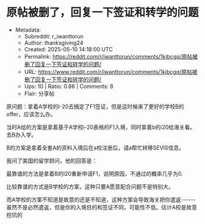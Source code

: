 # 原帖被删了，回复一下签证和转学的问题

- Metadata:
  - Subreddit: r_iwanttorun
  - Author: thanksgiving24
  - Created: 2025-05-10 14:18:00 UTC
  - Permalink: https://reddit.com/r/iwanttorun/comments/1kjbcgq/原帖被删了回复一下签证和转学的问题/
  - URL: https://www.reddit.com/r/iwanttorun/comments/1kjbcgq/原帖被删了回复一下签证和转学的问题/
  - Ups: 10 | Ratio: 0.86 | Comments: 8
  - Flair: 分享帖


原问题：拿着A学校的I-20去搞定了F1签证，但是这时候来了更好的学校B的
offer，应该怎么办。

当时A给的方案是拿着基于A学校i-20表格的F1入境，同时拿着b的i20给海关看。去B办入学。

B的方案是拿着全套A的资料入境后在a校注册后，请a帮忙转移SEVIS信息。

我问了美国的留学顾问，他的回答是：

最靠谱的方法是拿着B的I20重新申请F1，说明原因，不通过的概率几乎为0.

比较靠谱的方式是B学校的方案，这种只要A愿意配合问题不是特别大。

而A学校的方案不知道是故意的还是不知道，这种方案会导致海关把你遣返------虽然不是必然遣返，但是你的入境目的和签证不同，可能性不低。估计A校是故意挖坑的

